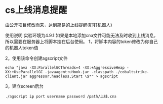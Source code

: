 # cs上线消息提醒
由公开项目修改而来，达到简易的上线提醒(钉钉机器人)

使用说明
实验环境为4.9.1
如果是本地添加cna文件可能无法及时收到上线消息，所以需要在服务器上将脚本挂在后台使用。
1，将脚本内容的token修改为你自己的机器人token值  

2，使用该命令创建agscript文件  

```
echo "java -XX:ParallelGCThreads=4 -XX:+AggressiveHeap -XX:+UseParallelGC -javaagent:uHook.jar -classpath ./cobaltstrike-client.jar aggressor.headless.Start \$*" > agscript
```
3，建立screen后台  

```
./agscript ip port username password /path/上线.cna
```

